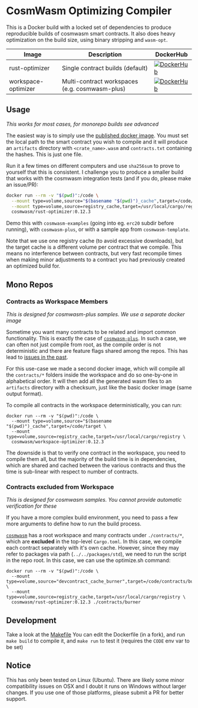 # CosmWasm Optimizing Compiler

This is a Docker build with a locked set of dependencies to produce
reproducible builds of cosmwasm smart contracts. It also does heavy
optimization on the build size, using binary stripping and `wasm-opt`.

| Image               | Description                                    | DockerHub                                                                                                                                                     |
| ------------------- | ---------------------------------------------- | ------------------------------------------------------------------------------------------------------------------------------------------------------------- |
| rust-optimizer      | Single contract builds (default)               | [![DockerHub](https://img.shields.io/docker/v/cosmwasm/rust-optimizer?sort=semver&style=plastic)](https://hub.docker.com/r/cosmwasm/rust-optimizer)           |
| workspace-optimizer | Multi-contract workspaces (e.g. cosmwasm-plus) | [![DockerHub](https://img.shields.io/docker/v/cosmwasm/workspace-optimizer?sort=semver&style=plastic)](https://hub.docker.com/r/cosmwasm/workspace-optimizer) |

## Usage

_This works for most cases, for monorepo builds see advanced_

The easiest way is to simply use the [published docker image](https://hub.docker.com/r/cosmwasm/rust-optimizer).
You must set the local path to the smart contract you wish to compile and
it will produce an `artifacts` directory with `<crate_name>.wasm`
and `contracts.txt` containing the hashes. This is just one file.

Run it a few times on different computers
and use `sha256sum` to prove to yourself that this is consistent. I challenge
you to produce a smaller build that works with the cosmwasm integration tests
(and if you do, please make an issue/PR):

```sh
docker run --rm -v "$(pwd)":/code \
  --mount type=volume,source="$(basename "$(pwd)")_cache",target=/code/target \
  --mount type=volume,source=registry_cache,target=/usr/local/cargo/registry \
  cosmwasm/rust-optimizer:0.12.3
```

Demo this with `cosmwasm-examples` (going into eg. `erc20` subdir before running),
with `cosmwasm-plus`, or with a sample app from `cosmwasm-template`.

Note that we use one registry cache (to avoid excessive downloads), but the target cache is a different volume per
contract that we compile. This means no interference between contracts, but very fast recompile times when making
minor adjustments to a contract you had previously created an optimized build for.

## Mono Repos

### Contracts as Workspace Members

_This is designed for cosmwasm-plus samples. We use a separate docker image_

Sometime you want many contracts to be related and import common functionality. This is
exactly the case of [`cosmwasm-plus`](https://github.com/CosmWasm/cosmwasm-plus).
In such a case, we can often not just compile from root, as the compile order is
not deterministic and there are feature flags shared among the repos.
This has lead to [issues in the past](https://github.com/CosmWasm/rust-optimizer/issues/21).

For this use-case we made a second docker image, which will compile all the
`contracts/*` folders inside the workspace and do so one-by-one in alphabetical order.
It will then add all the generated wasm files to an `artifacts` directory with a checksum,
just like the basic docker image (same output format).

To compile all contracts in the workspace deterministically, you can run:

```shell
docker run --rm -v "$(pwd)":/code \
  --mount type=volume,source="$(basename "$(pwd)")_cache",target=/code/target \
  --mount type=volume,source=registry_cache,target=/usr/local/cargo/registry \
  cosmwasm/workspace-optimizer:0.12.3
```

The downside is that to verify one contract in the workspace, you need to compile them
all, but the majority of the build time is in dependencies, which are shared and cached
between the various contracts and thus the time is sub-linear with respect to number
of contracts.

### Contracts excluded from Workspace

_This is designed for cosmwasm samples. You cannot provide automatic verification for these_

If you have a more complex build environment, you need to pass a few more
arguments to define how to run the build process.

[`cosmwasm`](https://github.com/CosmWasm/cosmwasm) has a root workspace
and many contracts under `./contracts/*`, which are **excluded** in the
top-level `Cargo.toml`. In this case, we compile each contract separately
with it's own cache. However, since they may refer to packages via path
(`../../packages/std`), we need to run the script in the repo root. In this
case, we can use the optimize.sh command:

```shell
docker run --rm -v "$(pwd)":/code \
  --mount type=volume,source="devcontract_cache_burner",target=/code/contracts/burner/target \
  --mount type=volume,source=registry_cache,target=/usr/local/cargo/registry \
  cosmwasm/rust-optimizer:0.12.3 ./contracts/burner
```

## Development

Take a look at the [Makefile](https://github.com/CosmWasm/rust-optimizer/blob/master/Makefile)
You can edit the Dockerfile (in a fork), and run `make build` to compile it,
and `make run` to test it (requires the `CODE` env var to be set)

## Notice

This has only been tested on Linux (Ubuntu). There are likely some minor compatibility
issues on OSX and I doubt it runs on Windows without larger changes. If you use one of
those platforms, please submit a PR for better support.
